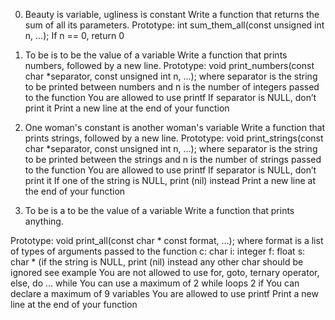0. Beauty is variable, ugliness is constant
	Write a function that returns the sum of all its parameters.
		Prototype: int sum_them_all(const unsigned int n, ...);
		If n == 0, return 0

1. To be is to be the value of a variable
	Write a function that prints numbers, followed by a new line.
		Prototype: void print_numbers(const char *separator, const unsigned int n, ...);
		where separator is the string to be printed between numbers
		and n is the number of integers passed to the function
		You are allowed to use printf
		If separator is NULL, don’t print it
		Print a new line at the end of your function

2. One woman's constant is another woman's variable
	Write a function that prints strings, followed by a new line.
		Prototype: void print_strings(const char *separator, const unsigned int n, ...);
		where separator is the string to be printed between the strings
		and n is the number of strings passed to the function
		You are allowed to use printf
		If separator is NULL, don’t print it
		If one of the string is NULL, print (nil) instead
		Print a new line at the end of your function

3. To be is a to be the value of a variable
	Write a function that prints anything.

Prototype: void print_all(const char * const format, ...);
where format is a list of types of arguments passed to the function
c: char
i: integer
f: float
s: char * (if the string is NULL, print (nil) instead
any other char should be ignored
see example
You are not allowed to use for, goto, ternary operator, else, do ... while
You can use a maximum of
2 while loops
2 if
You can declare a maximum of 9 variables
You are allowed to use printf
Print a new line at the end of your function
